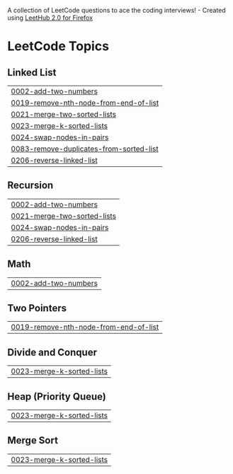 A collection of LeetCode questions to ace the coding interviews! - Created using [LeetHub 2.0 for Firefox](https://github.com/maitreya2954/LeetHub-2.0-Firefox)
<!---LeetCode Topics Start-->
# LeetCode Topics
## Linked List
|  |
| ------- |
| [0002-add-two-numbers](https://github.com/WycliffeAlphus/LeetCode/tree/master/0002-add-two-numbers) |
| [0019-remove-nth-node-from-end-of-list](https://github.com/WycliffeAlphus/LeetCode/tree/master/0019-remove-nth-node-from-end-of-list) |
| [0021-merge-two-sorted-lists](https://github.com/WycliffeAlphus/LeetCode/tree/master/0021-merge-two-sorted-lists) |
| [0023-merge-k-sorted-lists](https://github.com/WycliffeAlphus/LeetCode/tree/master/0023-merge-k-sorted-lists) |
| [0024-swap-nodes-in-pairs](https://github.com/WycliffeAlphus/LeetCode/tree/master/0024-swap-nodes-in-pairs) |
| [0083-remove-duplicates-from-sorted-list](https://github.com/WycliffeAlphus/LeetCode/tree/master/0083-remove-duplicates-from-sorted-list) |
| [0206-reverse-linked-list](https://github.com/WycliffeAlphus/LeetCode/tree/master/0206-reverse-linked-list) |
## Recursion
|  |
| ------- |
| [0002-add-two-numbers](https://github.com/WycliffeAlphus/LeetCode/tree/master/0002-add-two-numbers) |
| [0021-merge-two-sorted-lists](https://github.com/WycliffeAlphus/LeetCode/tree/master/0021-merge-two-sorted-lists) |
| [0024-swap-nodes-in-pairs](https://github.com/WycliffeAlphus/LeetCode/tree/master/0024-swap-nodes-in-pairs) |
| [0206-reverse-linked-list](https://github.com/WycliffeAlphus/LeetCode/tree/master/0206-reverse-linked-list) |
## Math
|  |
| ------- |
| [0002-add-two-numbers](https://github.com/WycliffeAlphus/LeetCode/tree/master/0002-add-two-numbers) |
## Two Pointers
|  |
| ------- |
| [0019-remove-nth-node-from-end-of-list](https://github.com/WycliffeAlphus/LeetCode/tree/master/0019-remove-nth-node-from-end-of-list) |
## Divide and Conquer
|  |
| ------- |
| [0023-merge-k-sorted-lists](https://github.com/WycliffeAlphus/LeetCode/tree/master/0023-merge-k-sorted-lists) |
## Heap (Priority Queue)
|  |
| ------- |
| [0023-merge-k-sorted-lists](https://github.com/WycliffeAlphus/LeetCode/tree/master/0023-merge-k-sorted-lists) |
## Merge Sort
|  |
| ------- |
| [0023-merge-k-sorted-lists](https://github.com/WycliffeAlphus/LeetCode/tree/master/0023-merge-k-sorted-lists) |
<!---LeetCode Topics End-->